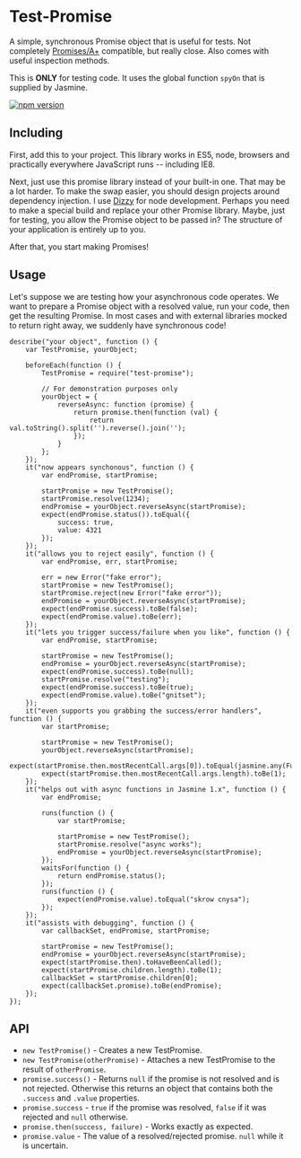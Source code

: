 Test-Promise
============

A simple, synchronous Promise object that is useful for tests.  Not completely [Promises/A+] compatible, but really close.  Also comes with useful inspection methods.

This is **ONLY** for testing code.  It uses the global function `spyOn` that is supplied by Jasmine.

[![npm version][npm-badge]][npm-link]


Including
---------

First, add this to your project.  This library works in ES5, node, browsers and practically everywhere JavaScript runs -- including IE8.

Next, just use this promise library instead of your built-in one.  That may be a lot harder.  To make the swap easier, you should design projects around dependency injection.  I use [Dizzy] for node development.  Perhaps you need to make a special build and replace your other Promise library.  Maybe, just for testing, you allow the Promise object to be passed in?  The structure of your application is entirely up to you.

After that, you start making Promises!


Usage
-----

Let's suppose we are testing how your asynchronous code operates.  We want to prepare a Promise object with a resolved value, run your code, then get the resulting Promise.  In most cases and with external libraries mocked to return right away, we suddenly have synchronous code!

    describe("your object", function () {
        var TestPromise, yourObject;

        beforeEach(function () {
            TestPromise = require("test-promise");

            // For demonstration purposes only
            yourObject = {
                reverseAsync: function (promise) {
                    return promise.then(function (val) {
                        return val.toString().split('').reverse().join('');
                    });
                }
            };
        });
        it("now appears synchonous", function () {
            var endPromise, startPromise;

            startPromise = new TestPromise();
            startPromise.resolve(1234);
            endPromise = yourObject.reverseAsync(startPromise);
            expect(endPromise.status()).toEqual({
                success: true,
                value: 4321
            });
        });
        it("allows you to reject easily", function () {
            var endPromise, err, startPromise;

            err = new Error("fake error");
            startPromise = new TestPromise();
            startPromise.reject(new Error("fake error"));
            endPromise = yourObject.reverseAsync(startPromise);
            expect(endPromise.success).toBe(false);
            expect(endPromise.value).toBe(err);
        });
        it("lets you trigger success/failure when you like", function () {
            var endPromise, startPromise;

            startPromise = new TestPromise();
            endPromise = yourObject.reverseAsync(startPromise);
            expect(endPromise.success).toBe(null);
            startPromise.resolve("testing");
            expect(endPromise.success).toBe(true);
            expect(endPromise.value).toBe("gnitset");
        });
        it("even supports you grabbing the success/error handlers", function () {
            var startPromise;

            startPromise = new TestPromise();
            yourObject.reverseAsync(startPromise);
            expect(startPromise.then.mostRecentCall.args[0]).toEqual(jasmine.any(Function));
            expect(startPromise.then.mostRecentCall.args.length).toBe(1);
        });
        it("helps out with async functions in Jasmine 1.x", function () {
            var endPromise;

            runs(function () {
                var startPromise;

                startPromise = new TestPromise();
                startPromise.resolve("async works");
                endPromise = yourObject.reverseAsync(startPromise);
            });
            waitsFor(function () {
                return endPromise.status();
            });
            runs(function () {
                expect(endPromise.value).toEqual("skrow cnysa");
            });
        });
        it("assists with debugging", function () {
            var callbackSet, endPromise, startPromise;

            startPromise = new TestPromise();
            endPromise = yourObject.reverseAsync(startPromise);
            expect(startPromise.then).toHaveBeenCalled();
            expect(startPromise.children.length).toBe(1);
            callbackSet = startPromise.children[0];
            expect(callbackSet.promise).toBe(endPromise);
        });
    });


API
---

* `new TestPromise()` - Creates a new TestPromise.
* `new TestPromise(otherPromise)` - Attaches a new TestPromise to the result of `otherPromise`.
* `promise.success()` - Returns `null` if the promise is not resolved and is not rejected.  Otherwise this returns an object that contains both the `.success` and `.value` properties.
* `promise.success` - `true` if the promise was resolved, `false` if it was rejected and `null` otherwise.
* `promise.then(success, failure)` - Works exactly as expected.
* `promise.value` - The value of a resolved/rejected promise.  `null` while it is uncertain.


[Dizzy]: https://github.com/tests-always-included/dizzy
[npm-badge]: https://img.shields.io/npm/v/test-promise.svg
[npm-link]: https://npmjs.org/package/test-promise
[Promises/A+]: https://promisesaplus.com/
